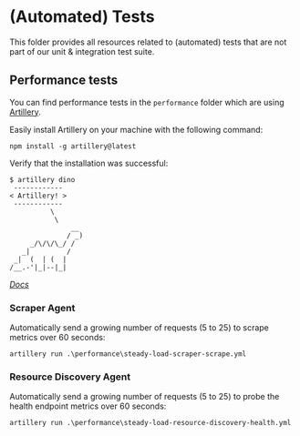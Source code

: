 # (Automated) Tests

This folder provides all resources related to (automated) tests that are not part of our unit & integration test suite.

## Performance tests

You can find performance tests in the `performance` folder which are using [Artillery](https://www.artillery.io/).

Easily install Artillery on your machine with the following command:
```
npm install -g artillery@latest
```

Verify that the installation was successful:
```shell
$ artillery dino
 ------------
< Artillery! >
 ------------
          \
           \
               __
              / _)
     _/\/\/\_/ /
   _|         /
 _|  (  | (  |
/__.-'|_|--|_|
```

*[Docs](https://www.artillery.io/docs/guides/getting-started/installing-artillery#installing-artillery)*

### Scraper Agent

Automatically send a growing number of requests (5 to 25) to scrape metrics over 60 seconds:

```shell
artillery run .\performance\steady-load-scraper-scrape.yml
```

### Resource Discovery Agent

Automatically send a growing number of requests (5 to 25) to probe the health endpoint metrics over 60 seconds:

```shell
artillery run .\performance\steady-load-resource-discovery-health.yml
```
